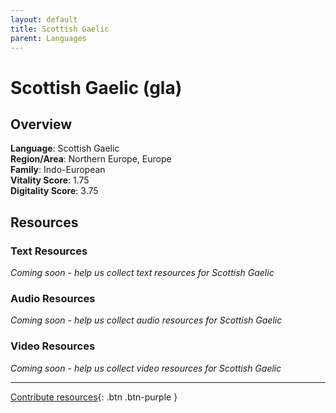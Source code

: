 ```yaml
---
layout: default
title: Scottish Gaelic
parent: Languages
---
```


# Scottish Gaelic (gla)

## Overview

**Language**: Scottish Gaelic  
**Region/Area**: Northern Europe, Europe  
**Family**: Indo-European  
**Vitality Score**: 1.75  
**Digitality Score**: 3.75  

## Resources

### Text Resources
*Coming soon - help us collect text resources for Scottish Gaelic*

### Audio Resources
*Coming soon - help us collect audio resources for Scottish Gaelic*

### Video Resources
*Coming soon - help us collect video resources for Scottish Gaelic*

---

[Contribute resources](https://fairtrain.github.io/){: .btn .btn-purple }
